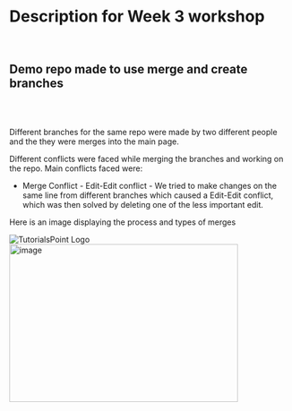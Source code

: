 <h1> Description for Week 3 workshop </h1>
<br>
<h2> Demo repo made to use merge and create branches </h2>
 </br>
<br>
<p>Different branches for the same repo were made by two different people and the they were merges into the main page.
</br>
 <p> Different conflicts were faced while merging the branches and working on the repo. Main conflicts faced were:</p> 
<ul>
<li> Merge Conflict - Edit-Edit conflict - We tried to make changes on the same line from different branches  which caused a Edit-Edit conflict, which was then solved by deleting one of the less important edit. </li></ul></p>
<p> Here is an image displaying the process and types of merges</p>
<img src="" alt="TutorialsPoint Logo" /><img width="408" height="282" alt="image" src="https://github.com/user-attachments/assets/d3c84e59-d499-425d-9438-9c70e4492e2a" />
